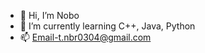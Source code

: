 - 👋 Hi, I’m Nobo
- 🌱 I’m currently learning C++, Java, Python
- 📫 Email-t.nbr0304@gmail.com

<!---
tkmnbr/tkmnbr is a ✨ special ✨ repository because its `README.md` (this file) appears on your GitHub profile.
You can click the Preview link to take a look at your changes.
--->
